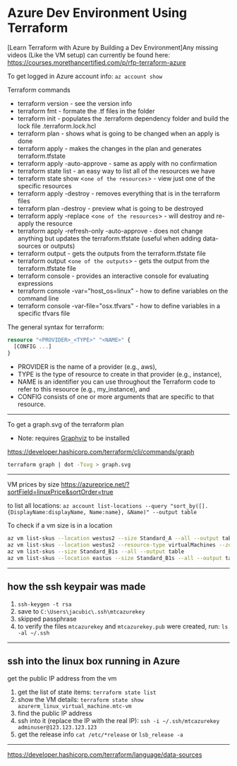 # Azure Dev Environment Using Terraform

[Learn Terraform with Azure by Building a Dev Environment]Any missing videos (Like the VM setup) can currently be found here: <https://courses.morethancertified.com/p/rfp-terraform-azure>

To get logged in Azure account info: `az account show`

Terraform commands

- terraform version - see the version info
- terraform fmt - formate the .tf files in the folder
- terraform init - populates the .terraform dependency folder and build the lock file .terraform.lock.hcl
- terraform plan - shows what is going to be changed when an apply is done
- terraform apply - makes the changes in the plan and generates terraform.tfstate
- terraform apply -auto-approve - same as apply with no confirmation
- terraform state list - an easy way to list all of the resources we have
- terraform state show <`one of the resources`> - view just one of the specific resources
- terraform apply -destroy - removes everything that is in the terraform files
- terraform plan -destroy - preview what is going to be destroyed
- terraform apply -replace <`one of the resources`> - will destroy and re-apply the resource
- terraform apply -refresh-only -auto-approve - does not change anything but updates the terraform.tfstate (useful when adding data-sources or outputs)
- terraform output - gets the outputs from the terraform.tfstate file
- terraform output <`one of the outputs`> - gets the output from the terraform.tfstate file
- terraform console - provides an interactive console for evaluating expressions
- terraform console -var="host_os=linux" - how to define variables on the command line
- terraform console -var-file="osx.tfvars" - how to define variables in a specific tfvars file

The general syntax for terraform:

```terraform
resource "<PROVIDER>_<TYPE>" "<NAME>" {
  [CONFIG ...]
}
```

- PROVIDER is the name of a provider (e.g., aws),
- TYPE is the type of resource to create in that provider (e.g., instance),
- NAME is an identifier you can use throughout the Terraform code to refer to this resource (e.g., my_instance), and
- CONFIG consists of one or more arguments that are specific to that resource.

---

To get a graph.svg of the terraform plan

- Note: requires [Graphviz](https://graphviz.org/) to be installed

<https://developer.hashicorp.com/terraform/cli/commands/graph>

```bash
terraform graph | dot -Tsvg > graph.svg
```

---

VM prices by size https://azureprice.net/?sortField=linuxPrice&sortOrder=true

to list all locations: `az account list-locations --query "sort_by([].{DisplayName:displayName, Name:name}, &Name)" --output table`

To check if a vm size is in a location

```bash
az vm list-skus --location westus2 --size Standard_A --all --output table
az vm list-skus --location westus2 --resource-type virtualMachines --zone --all --output table
az vm list-skus --size Standard_B1s --all --output table
az vm list-skus --location eastus --size Standard_B1s --all --output table
```

---

## how the ssh keypair was made

1. `ssh-keygen -t rsa`
2. save to `C:\Users\jacubic\.ssh\mtcazurekey`
3. skipped passphrase
4. to verify the files `mtcazurekey` and `mtcazurekey.pub` were created, run: `ls -al ~/.ssh`

---

## ssh into the linux box running in Azure

get the public IP address from the vm

1. get the list of state items: `terraform state list`
2. show the VM details: `terraform state show azurerm_linux_virtual_machine.mtc-vm`
3. find the public IP address
4. ssh into it (replace the IP with the real IP): `ssh -i ~/.ssh/mtcazurekey adminuser@123.123.123.123`
5. get the release info `cat /etc/*release` or `lsb_release -a`

---

https://developer.hashicorp.com/terraform/language/data-sources
